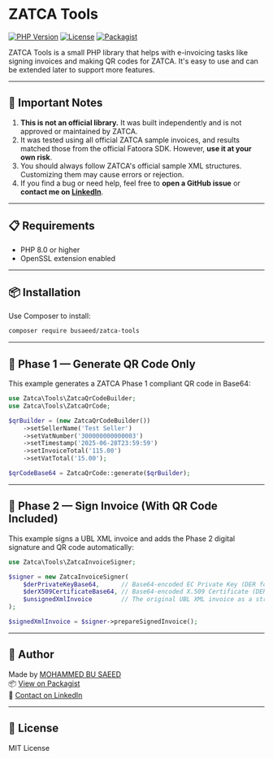 # ZATCA Tools

[![PHP Version](https://img.shields.io/badge/PHP-%3E%3D8.0-blue.svg)](https://www.php.net/)
[![License](https://img.shields.io/github/license/busaeed/zatca-tools)](LICENSE)
[![Packagist](https://img.shields.io/packagist/v/busaeed/zatca-tools)](https://packagist.org/packages/busaeed/zatca-tools)

ZATCA Tools is a small PHP library that helps with e-invoicing tasks like signing invoices and making QR codes for ZATCA. It's easy to use and can be extended later to support more features.

---

## 🔔 Important Notes

1. **This is not an official library.** It was built independently and is not approved or maintained by ZATCA.
2. It was tested using all official ZATCA sample invoices, and results matched those from the official Fatoora SDK. However, **use it at your own risk**.
3. You should always follow ZATCA's official sample XML structures. Customizing them may cause errors or rejection.
4. If you find a bug or need help, feel free to **open a GitHub issue** or **contact me on [LinkedIn](https://www.linkedin.com/in/busaeed)**.

---

## 📋 Requirements

- PHP 8.0 or higher
- OpenSSL extension enabled

---

## 📦 Installation

Use Composer to install:

```bash
composer require busaeed/zatca-tools
```

---

## 📘 Phase 1 — Generate QR Code Only

This example generates a ZATCA Phase 1 compliant QR code in Base64:

```php
use Zatca\Tools\ZatcaQrCodeBuilder;
use Zatca\Tools\ZatcaQrCode;

$qrBuilder = (new ZatcaQrCodeBuilder())
    ->setSellerName('Test Seller')
    ->setVatNumber('300000000000003')
    ->setTimestamp('2025-06-28T23:59:59')
    ->setInvoiceTotal('115.00')
    ->setVatTotal('15.00');

$qrCodeBase64 = ZatcaQrCode::generate($qrBuilder);
```

---

## 📘 Phase 2 — Sign Invoice (With QR Code Included)

This example signs a UBL XML invoice and adds the Phase 2 digital signature and QR code automatically:

```php
use Zatca\Tools\ZatcaInvoiceSigner;

$signer = new ZatcaInvoiceSigner(
    $derPrivateKeyBase64,      // Base64-encoded EC Private Key (DER format)
    $derX509CertificateBase64, // Base64-encoded X.509 Certificate (DER format)
    $unsignedXmlInvoice        // The original UBL XML invoice as a string
);

$signedXmlInvoice = $signer->prepareSignedInvoice();
```

---

## 👤 Author

Made by [MOHAMMED BU SAEED](https://github.com/busaeed)  
📦 [View on Packagist](https://packagist.org/packages/busaeed/zatca-tools)  
💬 [Contact on LinkedIn](https://www.linkedin.com/in/busaeed)

---

## 📝 License

MIT License
